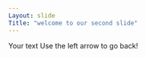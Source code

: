 ```yaml
---
Layout: slide
Title: "welcome to our second slide"
---
```

Your text
Use the left arrow to go back!
